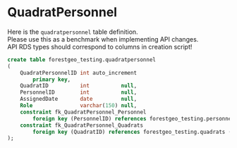 # QuadratPersonnel

Here is the `quadratpersonnel` table definition. <br /> 
Please use this as a benchmark when implementing API changes. <br /> 
API RDS types should correspond to columns in creation script!

```SQL
create table forestgeo_testing.quadratpersonnel
(
    QuadratPersonnelID int auto_increment
        primary key,
    QuadratID          int          null,
    PersonnelID        int          null,
    AssignedDate       date         null,
    Role               varchar(150) null,
    constraint fk_QuadratPersonnel_Personnel
        foreign key (PersonnelID) references forestgeo_testing.personnel (PersonnelID),
    constraint fk_QuadratPersonnel_Quadrats
        foreign key (QuadratID) references forestgeo_testing.quadrats (QuadratID)
);
```